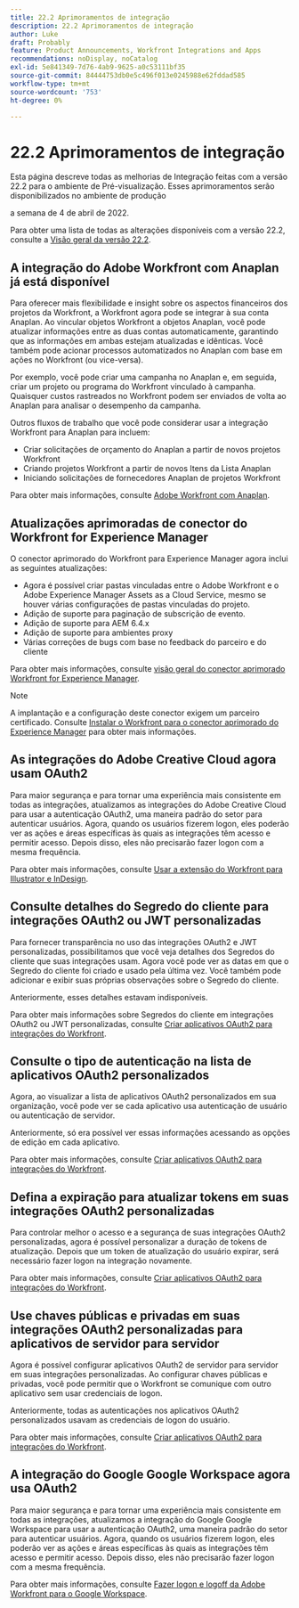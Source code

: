 ```yaml
---
title: 22.2 Aprimoramentos de integração
description: 22.2 Aprimoramentos de integração
author: Luke
draft: Probably
feature: Product Announcements, Workfront Integrations and Apps
recommendations: noDisplay, noCatalog
exl-id: 5e841349-7d76-4ab9-9625-a0c53111bf35
source-git-commit: 84444753db0e5c496f013e0245988e62fddad585
workflow-type: tm+mt
source-wordcount: '753'
ht-degree: 0%

---
```


# 22.2 Aprimoramentos de integração

Esta página descreve todas as melhorias de Integração feitas com a versão 22.2 para o ambiente de Pré-visualização. Esses aprimoramentos serão disponibilizados no ambiente de produção

<!--
<MadCap:conditionalText data-mc-conditions="QuicksilverOrClassic.Draft mode">
in January 2022
</MadCap:conditionalText>
-->

a semana de 4 de abril de 2022.

Para obter uma lista de todas as alterações disponíveis com a versão 22.2, consulte a [Visão geral da versão 22.2](../../../product-announcements/product-releases/22.2-release-activity/22-2-release-overview.md).

## A integração do Adobe Workfront com Anaplan já está disponível

Para oferecer mais flexibilidade e insight sobre os aspectos financeiros dos projetos da Workfront, a Workfront agora pode se integrar à sua conta Anaplan. Ao vincular objetos Workfront a objetos Anaplan, você pode atualizar informações entre as duas contas automaticamente, garantindo que as informações em ambas estejam atualizadas e idênticas. Você também pode acionar processos automatizados no Anaplan com base em ações no Workfront (ou vice-versa).

Por exemplo, você pode criar uma campanha no Anaplan e, em seguida, criar um projeto ou programa do Workfront vinculado à campanha. Quaisquer custos rastreados no Workfront podem ser enviados de volta ao Anaplan para analisar o desempenho da campanha.

Outros fluxos de trabalho que você pode considerar usar a integração Workfront para Anaplan para incluem:

* Criar solicitações de orçamento do Anaplan a partir de novos projetos Workfront
* Criando projetos Workfront a partir de novos Itens da Lista Anaplan
* Iniciando solicitações de fornecedores Anaplan de projetos Workfront

Para obter mais informações, consulte [Adobe Workfront com Anaplan](../../../workfront-integrations-and-apps/adobe-workfront-with-anaplan/anaplan-integration.md).

## Atualizações aprimoradas de conector do Workfront for Experience Manager

O conector aprimorado do Workfront para Experience Manager agora inclui as seguintes atualizações:

* Agora é possível criar pastas vinculadas entre o Adobe Workfront e o Adobe Experience Manager Assets as a Cloud Service, mesmo se houver várias configurações de pastas vinculadas do projeto.
* Adição de suporte para paginação de subscrição de evento.
* Adição de suporte para AEM 6.4.x
* Adição de suporte para ambientes proxy
* Várias correções de bugs com base no feedback do parceiro e do cliente

Para obter mais informações, consulte [visão geral do conector aprimorado Workfront for Experience Manager](../../../documents/workfront-and-experience-manager-integrations/workfront-for-experience-manager-enhanced-connector/workfront-aem-enhanced-connector-overview.md).

>[!NOTE]
>
>A implantação e a configuração deste conector exigem um parceiro certificado. Consulte [Instalar o Workfront para o conector aprimorado do Experience Manager](https://experienceleague.adobe.com/docs/experience-manager-cloud-service/content/assets/integrations/workfront-connector-install.html?lang=en#) para obter mais informações.

## As integrações do Adobe Creative Cloud agora usam OAuth2

Para maior segurança e para tornar uma experiência mais consistente em todas as integrações, atualizamos as integrações do Adobe Creative Cloud para usar a autenticação OAuth2, uma maneira padrão do setor para autenticar usuários. Agora, quando os usuários fizerem logon, eles poderão ver as ações e áreas específicas às quais as integrações têm acesso e permitir acesso. Depois disso, eles não precisarão fazer logon com a mesma frequência.

Para obter mais informações, consulte [Usar a extensão do Workfront para Illustrator e InDesign](../../../documents/workfront-for-adobe-creative-cloud/use-wf-adobe-cc.md).

## Consulte detalhes do Segredo do cliente para integrações OAuth2 ou JWT personalizadas

Para fornecer transparência no uso das integrações OAuth2 e JWT personalizadas, possibilitamos que você veja detalhes dos Segredos do cliente que suas integrações usam. Agora você pode ver as datas em que o Segredo do cliente foi criado e usado pela última vez. Você também pode adicionar e exibir suas próprias observações sobre o Segredo do cliente.

Anteriormente, esses detalhes estavam indisponíveis.

Para obter mais informações sobre Segredos do cliente em integrações OAuth2 ou JWT personalizadas, consulte [Criar aplicativos OAuth2 para integrações do Workfront](../../../administration-and-setup/configure-integrations/create-oauth-application.md).

## Consulte o tipo de autenticação na lista de aplicativos OAuth2 personalizados

Agora, ao visualizar a lista de aplicativos OAuth2 personalizados em sua organização, você pode ver se cada aplicativo usa autenticação de usuário ou autenticação de servidor.

Anteriormente, só era possível ver essas informações acessando as opções de edição em cada aplicativo.

Para obter mais informações, consulte [Criar aplicativos OAuth2 para integrações do Workfront](../../../administration-and-setup/configure-integrations/create-oauth-application.md).

## Defina a expiração para atualizar tokens em suas integrações OAuth2 personalizadas

Para controlar melhor o acesso e a segurança de suas integrações OAuth2 personalizadas, agora é possível personalizar a duração de tokens de atualização. Depois que um token de atualização do usuário expirar, será necessário fazer logon na integração novamente.

Para obter mais informações, consulte [Criar aplicativos OAuth2 para integrações do Workfront](../../../administration-and-setup/configure-integrations/create-oauth-application.md).

## Use chaves públicas e privadas em suas integrações OAuth2 personalizadas para aplicativos de servidor para servidor

Agora é possível configurar aplicativos OAuth2 de servidor para servidor em suas integrações personalizadas. Ao configurar chaves públicas e privadas, você pode permitir que o Workfront se comunique com outro aplicativo sem usar credenciais de logon.

Anteriormente, todas as autenticações nos aplicativos OAuth2 personalizados usavam as credenciais de logon do usuário.

Para obter mais informações, consulte [Criar aplicativos OAuth2 para integrações do Workfront](../../../administration-and-setup/configure-integrations/create-oauth-application.md).

## A integração do Google Google Workspace agora usa OAuth2

Para maior segurança e para tornar uma experiência mais consistente em todas as integrações, atualizamos a integração do Google Google Workspace para usar a autenticação OAuth2, uma maneira padrão do setor para autenticar usuários. Agora, quando os usuários fizerem logon, eles poderão ver as ações e áreas específicas às quais as integrações têm acesso e permitir acesso. Depois disso, eles não precisarão fazer logon com a mesma frequência.

Para obter mais informações, consulte [Fazer logon e logoff da Adobe Workfront para o Google Workspace](../../../workfront-integrations-and-apps/workfront-for-g-suite/log-in-and-out-wf-for-gsuite.md).
